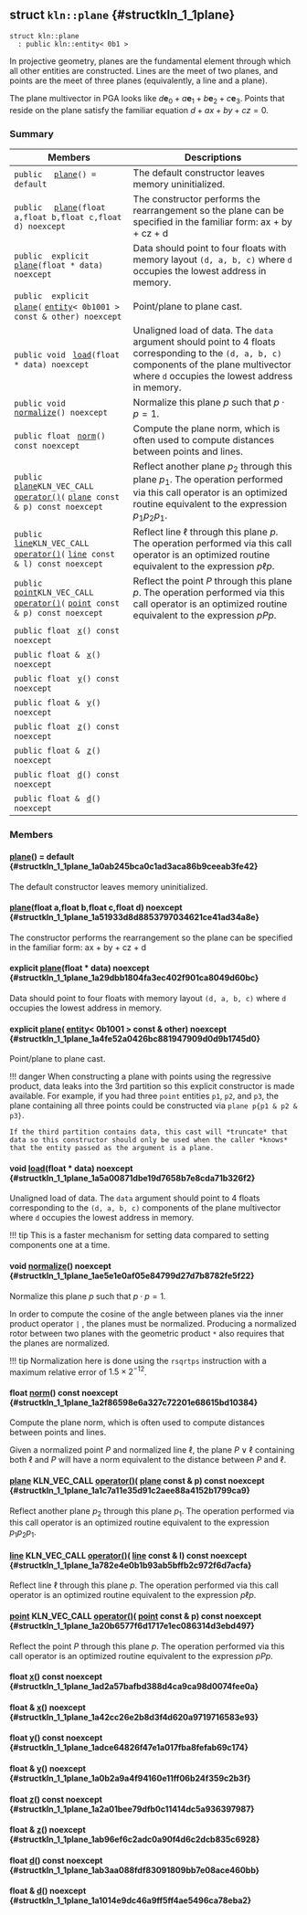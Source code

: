 ## struct `kln::plane` {#structkln_1_1plane}

```
struct kln::plane
  : public kln::entity< 0b1 >
```  

In projective geometry, planes are the fundamental element through which all other entities are constructed. Lines are the meet of two planes, and points are the meet of three planes (equivalently, a line and a plane).

The plane multivector in PGA looks like $d\mathbf{e}_0 + a\mathbf{e}_1 + b\mathbf{e}_2 + c\mathbf{e}_3$. Points that reside on the plane satisfy the familiar equation $d + ax + by + cz = 0$.

### Summary

 Members                        | Descriptions                                
--------------------------------|---------------------------------------------
`public  ` [`plane`](#structkln_1_1plane_1a0ab245bca0c1ad3aca86b9ceeab3fe42)`() = default`  | The default constructor leaves memory uninitialized.
`public  ` [`plane`](#structkln_1_1plane_1a51933d8d8853797034621ce41ad34a8e)`(float a,float b,float c,float d) noexcept`  | The constructor performs the rearrangement so the plane can be specified in the familiar form: ax + by + cz + d
`public  explicit ` [`plane`](#structkln_1_1plane_1a29dbb1804fa3ec402f901ca8049d60bc)`(float * data) noexcept`  | Data should point to four floats with memory layout `(d, a, b, c)`  where `d`  occupies the lowest address in memory.
`public  explicit ` [`plane`](#structkln_1_1plane_1a4fe52a0426bc881947909d0d9b1745d0)`(` [`entity`](../../api/kln_entity#structkln_1_1entity)`< 0b1001 > const & other) noexcept`  | Point/plane to plane cast.
`public void ` [`load`](#structkln_1_1plane_1a5a00871dbe19d7658b7e8cda71b326f2)`(float * data) noexcept`  | Unaligned load of data. The `data`  argument should point to 4 floats corresponding to the `(d, a, b, c)`  components of the plane multivector where `d`  occupies the lowest address in memory.
`public void ` [`normalize`](#structkln_1_1plane_1ae5e1e0af05e84799d27d7b8782fe5f22)`() noexcept`  | Normalize this plane $p$ such that $p \cdot p = 1$.
`public float ` [`norm`](#structkln_1_1plane_1a2f86598e6a327c72201e68615bd10384)`() const noexcept`  | Compute the plane norm, which is often used to compute distances between points and lines.
`public ` [`plane`](#structkln_1_1plane)` KLN_VEC_CALL ` [`operator()`](#structkln_1_1plane_1a1c7a11e35d91c2aee88a4152b1799ca9)`(` [`plane`](#structkln_1_1plane)` const & p) const noexcept`  | Reflect another plane $p_2$ through this plane $p_1$. The operation performed via this call operator is an optimized routine equivalent to the expression $p_1 p_2 p_1$.
`public ` [`line`](../../api/kln_line#structkln_1_1line)` KLN_VEC_CALL ` [`operator()`](#structkln_1_1plane_1a782e4e0b1b93ab5bffb2c972f6d7acfa)`(` [`line`](../../api/kln_line#structkln_1_1line)` const & l) const noexcept`  | Reflect line $\ell$ through this plane $p$. The operation performed via this call operator is an optimized routine equivalent to the expression $p \ell p$.
`public ` [`point`](../../api/kln_point#structkln_1_1point)` KLN_VEC_CALL ` [`operator()`](#structkln_1_1plane_1a20b6577f6d1717e1ec086314d3ebd497)`(` [`point`](../../api/kln_point#structkln_1_1point)` const & p) const noexcept`  | Reflect the point $P$ through this plane $p$. The operation performed via this call operator is an optimized routine equivalent to the expression $p P p$.
`public float ` [`x`](#structkln_1_1plane_1ad2a57bafbd388d4ca9ca98d0074fee0a)`() const noexcept`  | 
`public float & ` [`x`](#structkln_1_1plane_1a42cc26e2b8d3f4d620a9719716583e93)`() noexcept`  | 
`public float ` [`y`](#structkln_1_1plane_1adce64826f47e1a017fba8fefab69c174)`() const noexcept`  | 
`public float & ` [`y`](#structkln_1_1plane_1a0b2a9a4f94160e11ff06b24f359c2b3f)`() noexcept`  | 
`public float ` [`z`](#structkln_1_1plane_1a2a01bee79dfb0c11414dc5a936397987)`() const noexcept`  | 
`public float & ` [`z`](#structkln_1_1plane_1ab96ef6c2adc0a90f4d6c2dcb835c6928)`() noexcept`  | 
`public float ` [`d`](#structkln_1_1plane_1ab3aa088fdf83091809bb7e08ace460bb)`() const noexcept`  | 
`public float & ` [`d`](#structkln_1_1plane_1a1014e9dc46a9ff5ff4ae5496ca78eba2)`() noexcept`  | 

### Members

####   [plane](#structkln_1_1plane_1a0ab245bca0c1ad3aca86b9ceeab3fe42)() = default  {#structkln_1_1plane_1a0ab245bca0c1ad3aca86b9ceeab3fe42}

The default constructor leaves memory uninitialized.

####   [plane](#structkln_1_1plane_1a51933d8d8853797034621ce41ad34a8e)(float a,float b,float c,float d) noexcept  {#structkln_1_1plane_1a51933d8d8853797034621ce41ad34a8e}

The constructor performs the rearrangement so the plane can be specified in the familiar form: ax + by + cz + d

####  explicit  [plane](#structkln_1_1plane_1a29dbb1804fa3ec402f901ca8049d60bc)(float * data) noexcept  {#structkln_1_1plane_1a29dbb1804fa3ec402f901ca8049d60bc}

Data should point to four floats with memory layout `(d, a, b, c)`  where `d`  occupies the lowest address in memory.

####  explicit  [plane](#structkln_1_1plane_1a4fe52a0426bc881947909d0d9b1745d0)( [entity](../../api/kln_entity#structkln_1_1entity)< 0b1001 > const & other) noexcept  {#structkln_1_1plane_1a4fe52a0426bc881947909d0d9b1745d0}

Point/plane to plane cast.

!!! danger 
    When constructing a plane with points using the regressive product,
    data leaks into the 3rd partition so this explicit constructor is
    made available. For example, if you had three `point` entities `p1`,
    `p2`, and `p3`, the plane containing all three points could be
    constructed via `plane p{p1 & p2 & p3}`.
    
    If the third partition contains data, this cast will *truncate* that
    data so this constructor should only be used when the caller *knows*
    that the entity passed as the argument is a plane.

#### void  [load](#structkln_1_1plane_1a5a00871dbe19d7658b7e8cda71b326f2)(float * data) noexcept  {#structkln_1_1plane_1a5a00871dbe19d7658b7e8cda71b326f2}

Unaligned load of data. The `data`  argument should point to 4 floats corresponding to the `(d, a, b, c)`  components of the plane multivector where `d`  occupies the lowest address in memory.

!!! tip 
    This is a faster mechanism for setting data compared to setting
    components one at a time.

#### void  [normalize](#structkln_1_1plane_1ae5e1e0af05e84799d27d7b8782fe5f22)() noexcept  {#structkln_1_1plane_1ae5e1e0af05e84799d27d7b8782fe5f22}

Normalize this plane $p$ such that $p \cdot p = 1$.

In order to compute the cosine of the angle between planes via the inner product operator `|` , the planes must be normalized. Producing a normalized rotor between two planes with the geometric product `*`  also requires that the planes are normalized.

!!! tip 
    Normalization here is done using the `rsqrtps`
    instruction with a maximum relative error of $1.5\times 2^{-12}$.

#### float  [norm](#structkln_1_1plane_1a2f86598e6a327c72201e68615bd10384)() const noexcept  {#structkln_1_1plane_1a2f86598e6a327c72201e68615bd10384}

Compute the plane norm, which is often used to compute distances between points and lines.

Given a normalized point $P$ and normalized line $\ell$, the plane $P\vee\ell$ containing both $\ell$ and $P$ will have a norm equivalent to the distance between $P$ and $\ell$.

####  [plane](#structkln_1_1plane) KLN_VEC_CALL  [operator()](#structkln_1_1plane_1a1c7a11e35d91c2aee88a4152b1799ca9)( [plane](#structkln_1_1plane) const & p) const noexcept  {#structkln_1_1plane_1a1c7a11e35d91c2aee88a4152b1799ca9}

Reflect another plane $p_2$ through this plane $p_1$. The operation performed via this call operator is an optimized routine equivalent to the expression $p_1 p_2 p_1$.

####  [line](../../api/kln_line#structkln_1_1line) KLN_VEC_CALL  [operator()](#structkln_1_1plane_1a782e4e0b1b93ab5bffb2c972f6d7acfa)( [line](../../api/kln_line#structkln_1_1line) const & l) const noexcept  {#structkln_1_1plane_1a782e4e0b1b93ab5bffb2c972f6d7acfa}

Reflect line $\ell$ through this plane $p$. The operation performed via this call operator is an optimized routine equivalent to the expression $p \ell p$.

####  [point](../../api/kln_point#structkln_1_1point) KLN_VEC_CALL  [operator()](#structkln_1_1plane_1a20b6577f6d1717e1ec086314d3ebd497)( [point](../../api/kln_point#structkln_1_1point) const & p) const noexcept  {#structkln_1_1plane_1a20b6577f6d1717e1ec086314d3ebd497}

Reflect the point $P$ through this plane $p$. The operation performed via this call operator is an optimized routine equivalent to the expression $p P p$.

#### float  [x](#structkln_1_1plane_1ad2a57bafbd388d4ca9ca98d0074fee0a)() const noexcept  {#structkln_1_1plane_1ad2a57bafbd388d4ca9ca98d0074fee0a}

#### float &  [x](#structkln_1_1plane_1a42cc26e2b8d3f4d620a9719716583e93)() noexcept  {#structkln_1_1plane_1a42cc26e2b8d3f4d620a9719716583e93}

#### float  [y](#structkln_1_1plane_1adce64826f47e1a017fba8fefab69c174)() const noexcept  {#structkln_1_1plane_1adce64826f47e1a017fba8fefab69c174}

#### float &  [y](#structkln_1_1plane_1a0b2a9a4f94160e11ff06b24f359c2b3f)() noexcept  {#structkln_1_1plane_1a0b2a9a4f94160e11ff06b24f359c2b3f}

#### float  [z](#structkln_1_1plane_1a2a01bee79dfb0c11414dc5a936397987)() const noexcept  {#structkln_1_1plane_1a2a01bee79dfb0c11414dc5a936397987}

#### float &  [z](#structkln_1_1plane_1ab96ef6c2adc0a90f4d6c2dcb835c6928)() noexcept  {#structkln_1_1plane_1ab96ef6c2adc0a90f4d6c2dcb835c6928}

#### float  [d](#structkln_1_1plane_1ab3aa088fdf83091809bb7e08ace460bb)() const noexcept  {#structkln_1_1plane_1ab3aa088fdf83091809bb7e08ace460bb}

#### float &  [d](#structkln_1_1plane_1a1014e9dc46a9ff5ff4ae5496ca78eba2)() noexcept  {#structkln_1_1plane_1a1014e9dc46a9ff5ff4ae5496ca78eba2}

